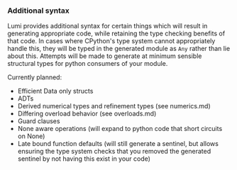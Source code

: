 ### Additional syntax

Lumi provides additional syntax for certain things which will result in generating appropriate code,
while retaining the type checking benefits of that code. In cases where CPython's type system cannot
appropriately handle this, they will be typed in the generated module as `Any` rather than lie about this.
Attempts will be made to generate at minimum sensible structural types for python consumers of your module.


Currently planned:

- Efficient Data only structs
- ADTs
- Derived numerical types and refinement types (see numerics.md)
- Differing overload behavior (see overloads.md)
- Guard clauses
- None aware operations (will expand to python code that short circuits on None)
- Late bound function defaults (will still generate a sentinel, but allows ensuring the
  type system checks that you removed the generated sentinel by not having this exist in your code)